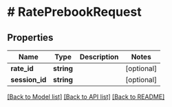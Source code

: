# # RatePrebookRequest

## Properties

Name | Type | Description | Notes
------------ | ------------- | ------------- | -------------
**rate_id** | **string** |  | [optional]
**session_id** | **string** |  | [optional]

[[Back to Model list]](../../README.md#models) [[Back to API list]](../../README.md#endpoints) [[Back to README]](../../README.md)
